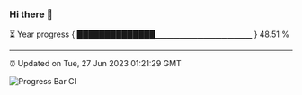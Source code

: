 ### Hi there 👋

⏳ Year progress { ██████████████▁▁▁▁▁▁▁▁▁▁▁▁▁▁▁▁ } 48.51 %

---

⏰ Updated on Tue, 27 Jun 2023 01:21:29 GMT

![Progress Bar CI](https://github.com/JuvenileQ/Progress-Bar-CI/workflows/main/badge.svg)
